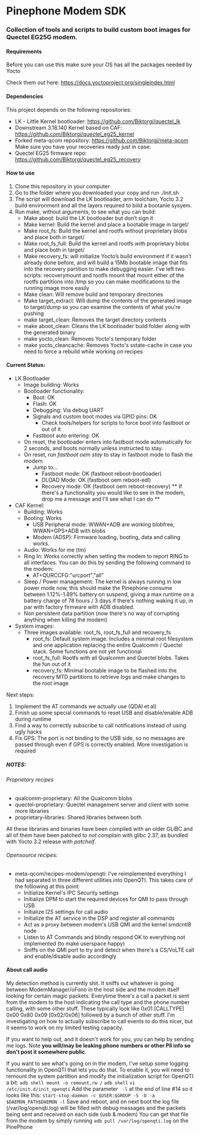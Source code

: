 # Pinephone Modem SDK

### Collection of tools and scripts to build custom boot images for Quectel EG25G modem.

#### Requirements
Before you can use this make sure your OS has all the packages needed by Yocto

Check them out here: https://docs.yoctoproject.org/singleindex.html

#### Dependencies
This project depends on the following repositories:
* LK - Little Kernel bootloader: https://github.com/Biktorgj/quectel_lk
* Downstream 3.18.140 Kernel based on CAF: https://github.com/Biktorgj/quectel_eg25_kernel
* Forked meta-qcom repository: https://github.com/Biktorgj/meta-qcom
Make sure you have your recoveries ready just in case:
* Quectel EG25 firmware repo: https://github.com/Biktorgj/quectel_eg25_recovery

#### How to use

1.	Clone this repository in your computer
2.	Go to the folder where you downloaded your copy and run ./init.sh
3.	The script will download the LK bootloader, arm toolchain, Yocto 3.2 build environment and all the layers required to biild a bootanle sysyem.
4.	Run make, without arguments, to see what you can build:
    - Make aboot: build the LK bootloader but don’t sign it
    - Make kernel: Build the kernel and place a bootable image in target/
    - Make root_fs: Build the kernel and rootfs without proprietary blobs and place both in target/
    - Make root_fs_full: Build the kernel and rootfs _with_ proprietary blobs and place both in target/
    - Make recovery_fs: will initialize Yocto’s build environment if it wasn’t already done before, and will build a 15Mb bootable image that fits into the recovery partition to make debugging easier. I've left two scripts: recoverymount and rootfs mount that mount either of the rootfs partitions into /tmp so you can make modifications to the running image more easily
    - Make clean: Will remove build and temporary directories
    - Make target_extract: Will dump the contents of the generated image to target/dump so you can examine the contents of what you're pushing
    - make target_clean: Removes the target directory contents
    - make aboot_clean: Cleans the LK bootloader build folder along with the generated binary
    - make yocto_clean: Removes Yocto's temporary folder
    - make yocto_cleancache: Removes Yocto's sstate-cache in case you need to force a rebuild while working on recipes

#### Current Status:
* LK Bootloader
   * Image building: Works
   * Bootloader functionality:
      * Boot: OK
      * Flash: OK
      * Debugging: Via debug UART
      * Signals and custom boot modes via GPIO pins: OK
        * Check tools/helpers for scripts to force boot into fastboot or out of it
      * Fastboot auto entering: OK
	* On reset, the bootloader enters into fastboot mode automatically for 2 seconds, and boots normally unless instructed to stay.
	* On reset, run _fastboot oem stay_ to stay in fastboot mode to flash the modem
      * Jump to...
        * Fastboot mode: OK (fastboot reboot-bootloader)
        * DLOAD Mode: OK (fastboot oem reboot-edl)
        * Recovery mode: OK (fastboot oem reboot-recovery)
   ** If there's a functionality you would like to see in the modem, drop me a message and I'll see what I can do **
* CAF Kernel:
	* Building: Works
	* Booting: Works
		* USB Peripheral mode: WWAN+ADB are working blobfree, WWAN+GPS+ADB with blobs
		* Modem (ADSP): Firmware loading, booting, data and calling works.
    * Audio: Works for me (tm)
    * Ring In: Works correctly when setting the modem to report RING to all interfaces. You can do this by sending the following command to the modem:
      * AT+QURCCFG:"urcport","all"
    * Sleep / Power management: The kernel is always running in low power mode now, this should make the Pinephone consume between 1.12%-1.89% battery on suspend, giving a max runtime on a battery charge of 78 hours / 3 days if there's nothing waking it up, in par with factory firmware with ADB disabled.
    * Non persistent data partition (now there's no way of corrupting anything when killing the modem)
* System images:
	* Three images available: root_fs, root_fs_full and recovery_fs
        * root_fs: Default system image. Includes a minimal root filesystem and one application replacing the entire Qualcomm / Quectel stack. Some functions are not yet functional
        * root_fs_full: Rootfs with all Qualcomm and Quectel blobs. Takes the fun out of it
        * recovery_fs: Minimal bootable image to be flashed into the recovery MTD partitions to retrieve logs and make changes to the root image


Next steps:
 1. Implement the AT commands we actually use (QDAI et al)
 2. Finish up some special commands to reset USB and disable/enable ADB during runtime
 2. Find a way to correctly subscribe to call notifications instead of using ugly hacks
 3. Fix GPS: The port is not binding to the USB side, so no messages are passed through even if GPS is correctly enabled. More investigation is required


##### NOTES:
###### Proprietary recipes
  * qualcomm-proprietary: All the Qualcomm blobs
  * quectel-proprietary: Quectel management server and client with some more libraries
  * proprietary-libraries: Shared libraries between both

All these libraries and binaries have been compiled with an older GLIBC and all of them have been patched to _not complain_ with glibc 2.37, as bundled with Yocto 3.2 release with _patchelf_.

###### Opensource recipes:
  * meta-qcom/recipes-modem/openqti: I've reimplemented everything I had separated in three different utilities into OpenQTI. This takes care of the folllowing at this point:
     - Initialize Kernel's IPC Security settings
     - Initialize DPM to start the required devices for QMI to pass through USB
     - Initialize I2S settings for call audio
     - Initialize the AT service in the DSP and register all commands
     - Act as a proxy between modem's USB QMI and the kernel smdcntl8 node
     - Listen to AT Commands and blindly respond OK to everything not implemented (to make userspace happy)
     - Sniffs on the QMI port to try and detect when there's a CS/VoLTE call and enable/disable audio accordingly

#### About call audio
   My detection method is currently shit. It sniffs out whatever is going between ModemManager/oFono in the host side and the modem itself looking for certain magic packets. Everytime there's a call a packet is sent from the modem to the host indicating the call type and the phone number calling, with some other stuff. These typically look like 0x01 [CALLTYPE] 0x00 0x80 0x09 [0x02/0x06] followed by a bunch of other stuff. I'm investigating on how to actually subscribe to call events to do this nicer, but it seems to work on my limited testing capacity.

   If you want to help out, and it doesn't work for you, you can help by sending me logs. Note **you will/may be leaking phone numbers or other PII info so don't post it somewhere public**.

   If you want to see what's going on in the modem, I've setup some logging functionality in OpenQTI that lets you do that. To enable it, you will need to remount the system partition and modify the initialization script for OpenQTI a bit:
   `adb shell mount -o remount,rw /`
   `adb shell`
   `vi /etc/init.d/init_openqti`
   Add the parameter ` -l` at the end of line #14 so it looks like this:
   `start-stop-daemon -c $USER:$GROUP -S -b -a $DAEMON_PATH$DAEMON -l`
   Save and reboot, and on next boot the log file (/var/log/openqti.log) will be filled with debug messages and the packets being sent and received on each side (usb & modem)
   You can get that file from the modem by simply running
   `adb pull /var/log/openqti.log` 
   on the PinePhone
